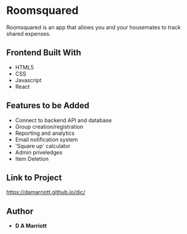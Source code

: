 # Roomsquared

Roomsquared is an app that allows you and your housemates to track shared expenses.

## Frontend Built With

- HTML5
- CSS
- Javascript
- React

## Features to be Added

- Connect to backend API and database
- Group creation/registration
- Reporting and analytics
- Email notification system
- 'Square up' calculator
- Admin priveledges
- Item Deletion

## Link to Project

https://damarriott.github.io/dic/

## Author

- **D A Marriott**
